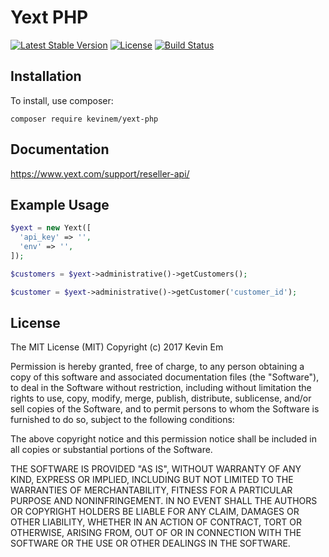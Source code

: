 # Yext PHP

[![Latest Stable Version](https://poser.pugx.org/kevinem/yext-php/v/stable?format=flat-square)](https://packagist.org/packages/kevinem/yext-php)
[![License](https://poser.pugx.org/kevinem/yext-php/license?format=flat-square)](https://packagist.org/packages/kevinem/yext-php)
[![Build Status](https://travis-ci.org/kevinem/yext-php.svg?branch=master)](https://travis-ci.org/kevinem/yext-php)

## Installation

To install, use composer:

```
composer require kevinem/yext-php
```

## Documentation

https://www.yext.com/support/reseller-api/

## Example Usage

```php
$yext = new Yext([
  'api_key' => '',
  'env' => '',
]);

$customers = $yext->administrative()->getCustomers();

$customer = $yext->administrative()->getCustomer('customer_id');

```

## License 

The MIT License (MIT)
Copyright (c) 2017 Kevin Em

Permission is hereby granted, free of charge, to any person obtaining a copy of this software and associated
documentation files (the "Software"), to deal in the Software without restriction, including without limitation
the rights to use, copy, modify, merge, publish, distribute, sublicense, and/or sell copies of the Software,
and to permit persons to whom the Software is furnished to do so, subject to the following conditions:

The above copyright notice and this permission notice shall be included in all copies or substantial portions of
the Software.

THE SOFTWARE IS PROVIDED "AS IS", WITHOUT WARRANTY OF ANY KIND, EXPRESS OR IMPLIED, INCLUDING BUT NOT LIMITED
TO THE WARRANTIES OF MERCHANTABILITY, FITNESS FOR A PARTICULAR PURPOSE AND NONINFRINGEMENT. IN NO EVENT SHALL
THE AUTHORS OR COPYRIGHT HOLDERS BE LIABLE FOR ANY CLAIM, DAMAGES OR OTHER LIABILITY, WHETHER IN AN ACTION OF
CONTRACT, TORT OR OTHERWISE, ARISING FROM, OUT OF OR IN CONNECTION WITH THE SOFTWARE OR THE USE OR OTHER DEALINGS
IN THE SOFTWARE.
